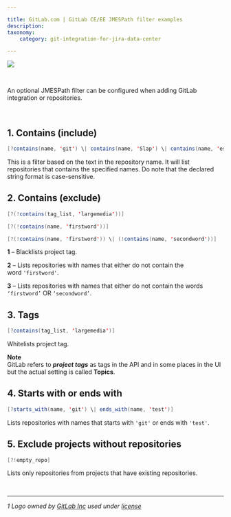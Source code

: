 ```yaml
---

title: GitLab.com | GitLab CE/EE JMESPath filter examples
description:
taxonomy:
    category: git-integration-for-jira-data-center

---
```

![](https://bigbrassband.atlassian.net/wiki/download/thumbnails/1352663492/gitlab-mobile-custom1.png?version=1&modificationDate=1615471065906&cacheVersion=1&api=v2&width=170&height=53)

<br>

An optional JMESPath filter can be configured when adding GitLab integration or repositories.

<br>

## 1\. Contains (include)

```java
[?contains(name, 'git') \| contains(name, 'Slap') \| contains(name, 'est')]
```

This is a filter based on the text in the repository name. It will list repositories that contains the specified names. Do note that the declared string format is case-sensitive.

## 2\. Contains (exclude)

```java
[?(!contains(tag_list, 'largemedia'))]

[?(!contains(name, 'firstword'))]

[?(!contains(name, 'firstword')) \| (!contains(name, 'secondword'))]
```

**1** – Blacklists project tag.

**2** – Lists repositories with names that either do not contain the word `'firstword'`.

**3** – Lists repositories with names that either do not contain the words `‘firstword’` OR `‘secondword’`.

## 3\. Tags

```java
[?contains(tag_list, 'largemedia')]
```

Whitelists project tag.

**Note**<br>
GitLab refers to _**project tags**_ as tags in the API and in some places in the UI but the actual setting is called **Topics**.

## 4\. Starts with or ends with

```java
[?starts_with(name, 'git') \| ends_with(name, 'test')]
```

Lists repositories with names that starts with `'git'` or ends with `'test'`.

## 5\. Exclude projects without repositories

```java
[?!empty_repo]
```

Lists only repositories from projects that have existing repositories.

<br>
<hr>

_1 Logo owned by_ [_GitLab Inc_](https://gitlab.com/) _used under_ [_license_](https://creativecommons.org/licenses/by-nc-sa/4.0/)


